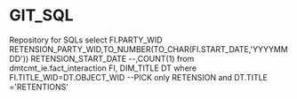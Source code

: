# GIT_SQL
Repository for SQLs
select 
FI.PARTY_WID RETENSION_PARTY_WID,TO_NUMBER(TO_CHAR(FI.START_DATE,'YYYYMMDD')) RETENSION_START_DATE
--,COUNT(1)
from 
dmtcmt_ie.fact_interaction FI,
DIM_TITLE DT
where
FI.TITLE_WID=DT.OBJECT_WID
--PICK only RETENSION
and DT.TITLE ='RETENTIONS'
